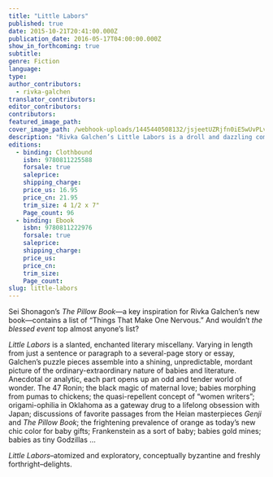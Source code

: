 ```yaml
---
title: "Little Labors"
published: true
date: 2015-10-21T20:41:00.000Z
publication_date: 2016-05-17T04:00:00.000Z
show_in_forthcoming: true
subtitle:
genre: Fiction
language:
type:
author_contributors:
  - rivka-galchen
translator_contributors:
editor_contributors:
contributors:
featured_image_path:
cover_image_path: /webhook-uploads/1445440508132/jsjeetUZRjfn0iE5wUvPLvd7656yWoQ446enYXLXqo8.jpeg
description: "Rivka Galchen’s Little Labors is a droll and dazzling compendium of observations, stories, lists, and brief essays about babies and literature "
editions:
  - binding: Clothbound
    isbn: 9780811225588
    forsale: true
    saleprice:
    shipping_charge:
    price_us: 16.95
    price_cn: 21.95
    trim_size: 4 1/2 x 7"
    Page_count: 96
  - binding: Ebook
    isbn: 9780811222976
    forsale: true
    saleprice:
    shipping_charge:
    price_us:
    price_cn:
    trim_size:
    Page_count:
slug: little-labors
---
```


Sei Shonagon’s _The Pillow Book_—a key inspiration for Rivka Galchen’s new book—contains a list of “Things That Make One Nervous.” And wouldn’t _the blessed event_ top almost anyone’s list?

_Little Labors_ is a slanted, enchanted literary miscellany. Varying in length from just a sentence or paragraph to a several-page story or essay, Galchen’s puzzle pieces assemble into a shining, unpredictable, mordant picture of the ordinary-extraordinary nature of babies and literature. Anecdotal or analytic, each part opens up an odd and tender world of wonder. The 47 Ronin; the black magic of maternal love; babies morphing from pumas to chickens; the quasi-repellent concept of “women writers”; origami-ophilia in Oklahoma as a gateway drug to a lifelong obsession with Japan; discussions of favorite passages from the Heian masterpieces _Genji_ and _The Pillow Book_; the frightening prevalence of orange as today’s new chic color for baby gifts; Frankenstein as a sort of baby; babies gold mines; babies as tiny Godzillas …

_Little Labors_–atomized and exploratory, conceptually byzantine and freshly forthright–delights.

